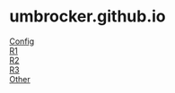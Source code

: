 # umbrocker.github.io

[Config](./config.html)<br>
[R1](./R1.html)<br>
[R2](./R2.html)<br>
[R3](./R3.html)<br>
[Other](./other.html)<br>
